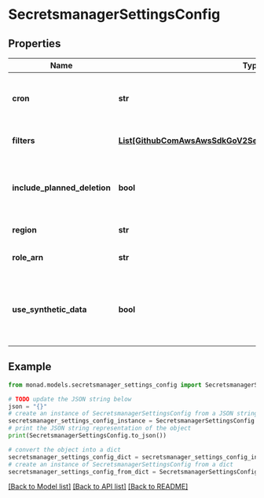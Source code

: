 # SecretsmanagerSettingsConfig


## Properties

Name | Type | Description | Notes
------------ | ------------- | ------------- | -------------
**cron** | **str** | Cron expression for scheduling the input | [optional] 
**filters** | [**List[GithubComAwsAwsSdkGoV2ServiceSecretsmanagerTypesFilter]**](GithubComAwsAwsSdkGoV2ServiceSecretsmanagerTypesFilter.md) | Filters for returned secrets | [optional] 
**include_planned_deletion** | **bool** | Whether or not to include secrets scheduled for deletion | [optional] 
**region** | **str** | URL of the organization | [optional] 
**role_arn** | **str** | The ID of the secret to describe | [optional] 
**use_synthetic_data** | **bool** | Generate synthetic demo data instead of connecting to the real data source. | [optional] 

## Example

```python
from monad.models.secretsmanager_settings_config import SecretsmanagerSettingsConfig

# TODO update the JSON string below
json = "{}"
# create an instance of SecretsmanagerSettingsConfig from a JSON string
secretsmanager_settings_config_instance = SecretsmanagerSettingsConfig.from_json(json)
# print the JSON string representation of the object
print(SecretsmanagerSettingsConfig.to_json())

# convert the object into a dict
secretsmanager_settings_config_dict = secretsmanager_settings_config_instance.to_dict()
# create an instance of SecretsmanagerSettingsConfig from a dict
secretsmanager_settings_config_from_dict = SecretsmanagerSettingsConfig.from_dict(secretsmanager_settings_config_dict)
```
[[Back to Model list]](../README.md#documentation-for-models) [[Back to API list]](../README.md#documentation-for-api-endpoints) [[Back to README]](../README.md)


